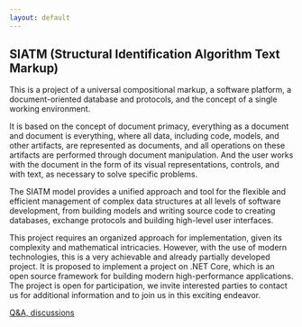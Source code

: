```yaml
---
layout: default
---
```


## SIATM (Structural Identification Algorithm Text Markup)

This is a project of a universal compositional markup, a software platform, a document-oriented database and protocols, and the concept of a single working environment.

It is based on the concept of document primacy, everything as a document and document is everything, where all data, including code, models, and other artifacts,
are represented as documents, and all operations on these artifacts are performed through document manipulation.
And the user works with the document in the form of its visual representations, controls, and with text, as necessary to solve specific problems.

The SIATM model provides a unified approach and tool for the flexible and efficient management of complex data structures at all levels of software development,
 from building models and writing source code to creating databases, exchange protocols and building high-level user interfaces.

This project requires an organized approach for implementation, given its complexity and mathematical intricacies.
However, with the use of modern technologies, this is a very achievable and already partially developed project.
It is proposed to implement a project on .NET Core, which is an open source framework for building modern high-performance applications.
The project is open for participation, we invite interested parties to contact us for additional information and to join us in this exciting endeavor.

[Q&A, discussions](https://github.com/aplib/aplib.github.io/discussions/)